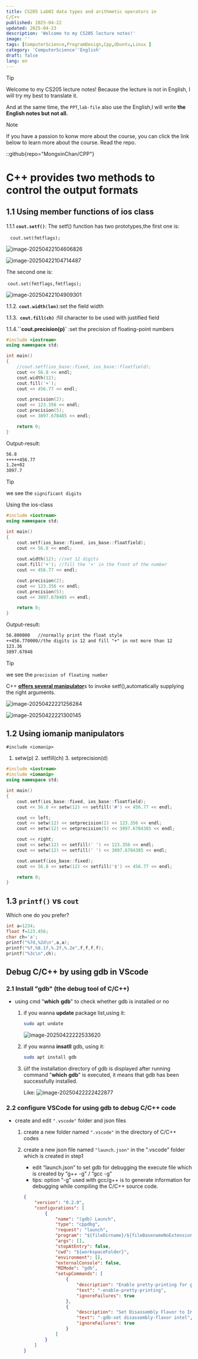 ```yaml
---
title: CS205 Lab02 data types and arithmetic operators in 
C/C++
published: 2025-04-22
updated: 2025-04-23
description: 'Welcome to my CS205 lecture notes!'
image: ''
tags: [ComputerScience,ProgramDesign,Cpp,Ubuntu,Linux ]
category: 'ComputerScience''English'
draft: false 
lang: en
---
```


> [!TIP]
>
> Welcome to my CS205 lecture notes! Because the lecture is not in English, I will try my best to translate it.
>
> And at the same time, the `PPT`,`lab-file` also use the English,I will write **the English notes but not all.**

>[!NOTE]
>
>If you have a passion to konw more about the course, you can click the link below to learn more about the course.
>Read the repo.
>
>::github{repo="MongxinChan/CPP"}

# C++ provides two methods to control the output formats

## 1.1 Using member functions of ios class

1.1.1 **`cout.setf()`**: The setf() function has two prototypes,the first one is:

​	` cout.set(fmtflags);`

![image-20250422104606826](.\images\ios_baseSetf.png)

![image-20250422104714487](D:\Manage\CPP\week02\images\ios_baseSetf2.png)

The second one is:

​	`cout.set(fmtflags,fmtflags);`

![image-20250422104909301](D:\Manage\CPP\week02\images\ios_baseSetf3.png)

1.1.2. **`cout.width(len)`**:set the field width

1.1.3.**` cout.fill(ch)`** :fill character to be used with justified field

1.1.4.**``cout.precision(p)`** :set the precision of floating-point numbers

```cpp
#include <iostream>
using namespace std;

int main()
{
    //cout.setf(ios_base::fixed, ios_base::floatfield);
    cout << 56.8 << endl;
    cout.width(12);
    cout.fill('+');
    cout << 456.77 << endl;

    cout.precision(2);
    cout << 123.356 << endl;
    cout.precision(5);
    cout << 3897.678485 << endl;

    return 0;
}
```

Output-result:

```tex
56.8
+++++456.77
1.2e+02
3897.7
```

> [!tip]
>
> we see the `significant digits`

Using the ios-class

```cpp
#include <iostream>
using namespace std;

int main()
{
    cout.setf(ios_base::fixed, ios_base::floatfield);
    cout << 56.8 << endl;
    
    cout.width(12);	//set 12 digits
    cout.fill('+');	//fill the '+' in the front of the number
    cout << 456.77 << endl;

    cout.precision(2);
    cout << 123.356 << endl;
    cout.precision(5);
    cout << 3897.678485 << endl;

    return 0;
}
```

Output-result:

```tex
56.800000 	//normally print the float style
++456.770000//the digits is 12 and fill "+" in not more than 12
123.36
3897.67848
```

> [!TIP]
>
> we see the  `precision of floating number`

C++ <u>**offers several manipulator**</u>s to invoke setf(),automatically supplying the right arguments.

![image-20250422221256284](C:\Users\陈孟欣\AppData\Roaming\Typora\typora-user-images\image-20250422221256284.png)

![image-20250422221300145](C:\Users\陈孟欣\AppData\Roaming\Typora\typora-user-images\image-20250422221300145.png)

## 1.2 Using iomanip manipulators

`#include <iomanip>`

1. setw(p)   2. setfill(ch)   3. setprecision(d)

```CPP
#include <iostream>
#include <iomanip>
using namespace std;

int main()
{
    cout.setf(ios_base::fixed, ios_base::floatfield);
    cout << 56.8 << setw(12) << setfill('#') << 456.77 << endl;

    cout << left;
    cout << setw(12) << setprecision(2) << 123.356 << endl;
    cout << setw(12) << setprecision(5) << 3897.6784385 << endl;

    cout << right;
    cout << setw(12) << setfill(' ') << 123.356 << endl;
    cout << setw(12) << setfill(' ') << 3897.6784385 << endl;

    cout.unsetf(ios_base::fixed);
    cout << 56.8 << setw(12) << setfill('$') << 456.77 << endl;

    return 0;
}
```

## 1.3 `printf()` vs `cout`

Which one do you prefer? 

```CPP
int a=1234;
float f=123.456;
char ch='a';
printf("%7d,%2d\n",a,a);
printf("%f,%8.1f,%.2f,%.2e",f,f,f,f);
printf("%3c\n",ch);
```

## Debug C/C++ by using gdb in VScode

### 2.1 Install "gdb" (the debug tool of C/C++)

- using cmd "**which** **gdb**" to check whether gdb is installed or no

    1. if you wanna **update** package list,using it:

        ```bash
        sudo apt undate
        ```
    
        ![image-20250422222533620](C:\Users\陈孟欣\AppData\Roaming\Typora\typora-user-images\image-20250422222533620.png)
    
    2. if you wanna **insatll** gdb, using it:
    
        ~~~bash
        sudo apt install gdb
        ~~~
    
    3. üIf the installation directory of gdb is displayed after running command "**which** **gdb**" is executed, it means that gdb has been successfully installed.
    
        Like:
        ![image-20250422222422877](C:\Users\陈孟欣\AppData\Roaming\Typora\typora-user-images\image-20250422222422877.png)
    

### 2.2 configure VSCode for using gdb to debug C/C++ code

- create and edit `".vscode"` folder and json files

    1. create a new folder named `".vscode"` in the directory of C/C++ codes

    2. create a new json file named `"launch.json"` in the ".vscode" folder which is created in step1

        - edit “launch.json” to set gdb for debugging the execute file which is created by “g++ -g" / “gcc -g”
        - tips: option “-g” used with gcc/g++ is to generate information for debugging while compiling the C/C++ source code.

        ~~~json
        {
            "version": "0.2.0",
            "configurations": [
                {
                    "name": "(gdb) Launch",
                    "type": "cppdbg",
                    "request": "launch",
                    "program": "${fileDirname}/${fileBasenameNoExtension}",
                    "args": [],
                    "stopAtEntry": false,
                    "cwd": "${workspaceFolder}",
                    "environment": [],
                    "externalConsole": false,
                    "MIMode": "gdb",
                    "setupCommands": [
                        {
                            "description": "Enable pretty-printing for gdb",
                            "text": "-enable-pretty-printing",
                            "ignoreFailures": true
                        },
                        {
                            "description": "Set Disassembly Flavor to Intel",
                            "text": "-gdb-set disassembly-flavor intel",
                            "ignoreFailures": true
                        }
                    ]
                }
            ]
        }
        ~~~

        
